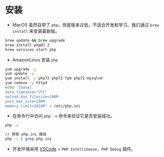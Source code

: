 
# 安装

- MacOS 虽然自带了 `php`，但是版本过低，不适合开发和学习。我们通过 `brew install` 来安装最新版。

```bash
brew update && brew upgrade
brew install php@7.2
brew services start php
```

- AmazonLinux 安装 `php`

```bash
yum upgrade -y
yum update -y
yum install -y php72 php72-fpm php72-mysqlnd
yum remove -y httpd
echo '[Date]
date.timezone="UTC"
upload_max_filesize=100M
post_max_size=100M
memory_limit=1024M' > /etc/php.ini
```

- 在命令行中访问 `php -v` 命令来验证它是否安装成功。

```bash
php -v

// 获取 php.ini 路径
php -i | grep php.ini
```

- 开发环境采用 [VSCode](https://code.visualstudio.com) + `PHP IntelliSense`，`PHP Debug` 插件。